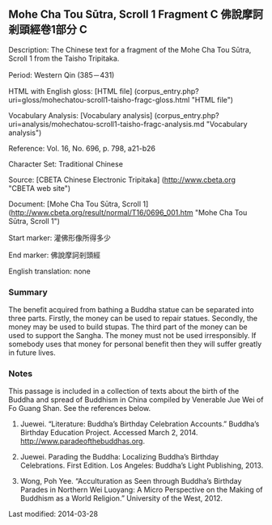 ## Mohe Cha Tou Sūtra, Scroll 1 Fragment C 佛說摩訶剎頭經卷1部分 C

Description: The Chinese text for a fragment of the Mohe Cha Tou Sūtra, Scroll 1 from the Taisho Tripitaka. 

Period: Western Qin (385－431)

HTML with English gloss: [HTML file] (corpus_entry.php?uri=gloss/mohechatou-scroll1-taisho-fragc-gloss.html "HTML file")

Vocabulary Analysis: [Vocabulary analysis] (corpus_entry.php?uri=analysis/mohechatou-scroll1-taisho-fragc-analysis.md "Vocabulary analysis")

Reference: Vol. 16, No. 696, p. 798, a21-b26

Character Set: Traditional Chinese

Source: [CBETA Chinese Electronic Tripitaka] (http://www.cbeta.org "CBETA web site")

Document: [Mohe Cha Tou Sūtra, Scroll 1] (http://www.cbeta.org/result/normal/T16/0696_001.htm "Mohe Cha Tou Sūtra, Scroll 1")

Start marker: 灌佛形像所得多少

End marker: 佛說摩訶剎頭經

English translation: none

### Summary

The benefit acquired from bathing a Buddha statue can be separated into three parts. Firstly, the money can be used to repair statues. Secondly, the money may be used to build stupas. The third part of the money can be used to support the Sangha. The money must not be used irresponsibly. If somebody uses that money for personal benefit then they will suffer greatly in future lives.

### Notes
This passage is included in a collection of texts about the birth of the Buddha and spread of Buddhism in China compiled by Venerable Jue Wei of Fo Guang Shan. See the references below.

1. Juewei. “Literature: Buddha’s Birthday Celebration Accounts.” Buddha’s Birthday Education Project. Accessed March 2, 2014. <a href="http://www.paradeofthebuddhas.org">http://www.paradeofthebuddhas.org</a>.

2. Juewei. Parading the Buddha: Localizing Buddha’s Birthday Celebrations. First Edition. Los Angeles: Buddha’s Light Publishing, 2013.

3. Wong, Poh Yee. “Acculturation as Seen through Buddha’s Birthday Parades in Northern Wei Luoyang: A Micro Perspective on the Making of Buddhism as a World Religion.” University of the West, 2012.

Last modified: 2014-03-28

